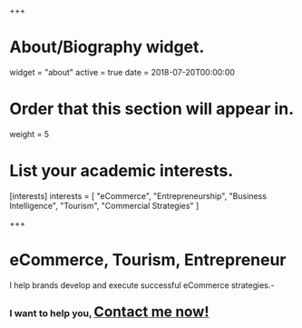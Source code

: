 +++
# About/Biography widget.
widget = "about"
active = true
date = 2018-07-20T00:00:00

# Order that this section will appear in.
weight = 5

# List your academic interests.
[interests]
  interests = [
    "eCommerce",
    "Entrepreneurship",
    "Business Intelligence",
    "Tourism",
    "Commercial Strategies"
  ]

+++

# eCommerce, Tourism, Entrepreneur

I help brands develop and execute successful eCommerce strategies.-

### I want to help you, <a href="/post/getting-started/" class="btn btn-warning"><span style="font-size:1.5em">Contact me now!</span></a>